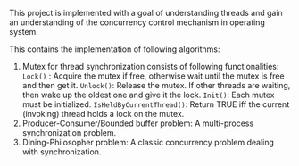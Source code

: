 This project is implemented with a goal of understanding threads and gain an understanding of the concurrency control mechanism in operating system.

This contains the implementation of following algorithms:
1. Mutex for thread synchronization consists of following functionalities: 
    ```Lock()```   : Acquire the mutex if free, otherwise wait until the mutex is free and then get it.
    ```Unlock()```: Release the mutex.  If other threads are waiting, then wake up the oldest one and give it the lock.
    ```Init()```: Each mutex must be initialized.
    ```IsHeldByCurrentThread()```: Return TRUE iff the current (invoking) thread holds a lock on the mutex.
1. Producer-Consumer/Bounded buffer problem: A multi-process synchronization problem.
2. Dining-Philosopher problem: A classic concurrency problem dealing with synchronization.